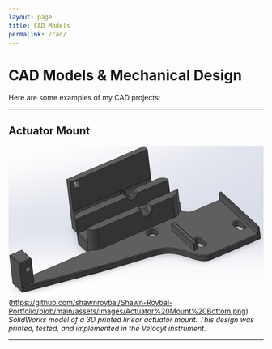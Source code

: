 ```yaml
---
layout: page
title: CAD Models
permalink: /cad/
---
```


# CAD Models & Mechanical Design

Here are some examples of my CAD projects:

---

## Actuator Mount
![Actuator Moount CAD Model](https://github.com/shawnroybal/Shawn-Roybal-Portfolio/blob/main/assets/images/Actuator%20Mount.png)(https://github.com/shawnroybal/Shawn-Roybal-Portfolio/blob/main/assets/images/Actuator%20Mount%20Bottom.png)  
*SolidWorks model of a 3D printed linear actuator mount. This design was printed, tested, and implemented in the Velocyt instrument.*

---

